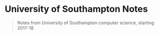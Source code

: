 # University of Southampton Notes
> Notes from University of Southampton computer science, starting 2017-18
